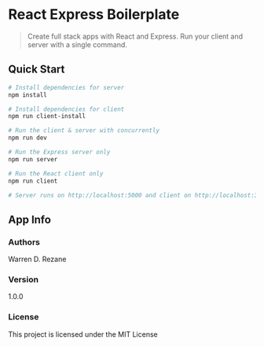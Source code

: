 # React Express Boilerplate

> Create full stack apps with React and Express. Run your client and server with a single command.

## Quick Start

``` bash
# Install dependencies for server
npm install

# Install dependencies for client
npm run client-install

# Run the client & server with concurrently
npm run dev

# Run the Express server only
npm run server

# Run the React client only
npm run client

# Server runs on http://localhost:5000 and client on http://localhost:3000
```

## App Info

### Authors

Warren D. Rezane

### Version

1.0.0

### License

This project is licensed under the MIT License
